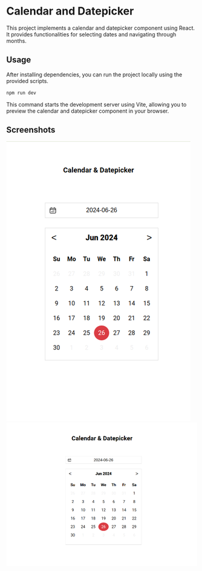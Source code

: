 # Calendar and Datepicker

This project implements a calendar and datepicker component using React. It provides functionalities for selecting dates and navigating through months.

## Usage

After installing dependencies, you can run the project locally using the provided scripts.

```bash
npm run dev
```

This command starts the development server using Vite, allowing you to preview the calendar and datepicker component in your browser.

## Screenshots

![App Screenshot](./public/calendar2.png)
![App Screenshot](./public/calendar.png)

